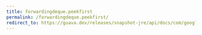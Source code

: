 ```yaml
---
title: forwardingdeque.peekfirst
permalink: /forwardingdeque.peekfirst/
redirect_to: https://guava.dev/releases/snapshot-jre/api/docs/com/google/common/collect/ForwardingDeque.html#peekFirst--
---
```

